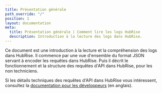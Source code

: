 ```yaml
---
title: Présentation générale
path_override: "/"
position: 1
layout: documentation
meta:
  title: Présentation générale | Comment lire les logs HubRise
  description: Introduction à la lecture des logs dans HubRise.
---
```


Ce document est une introduction à la lecture et la compréhension des logs dans HubRise. Il commence par une vue d'ensemble du format JSON servant à encoder les requêtes dans HubRise. Puis il décrit le fonctionnement et la structure des requêtes d'API dans HubRise, pour les non techniciens.

Si les détails techniques des requêtes d'API dans HubRise vous intéressent, consultez la [documentation pour les développeurs](/developers/api/general-concepts) (en anglais).
